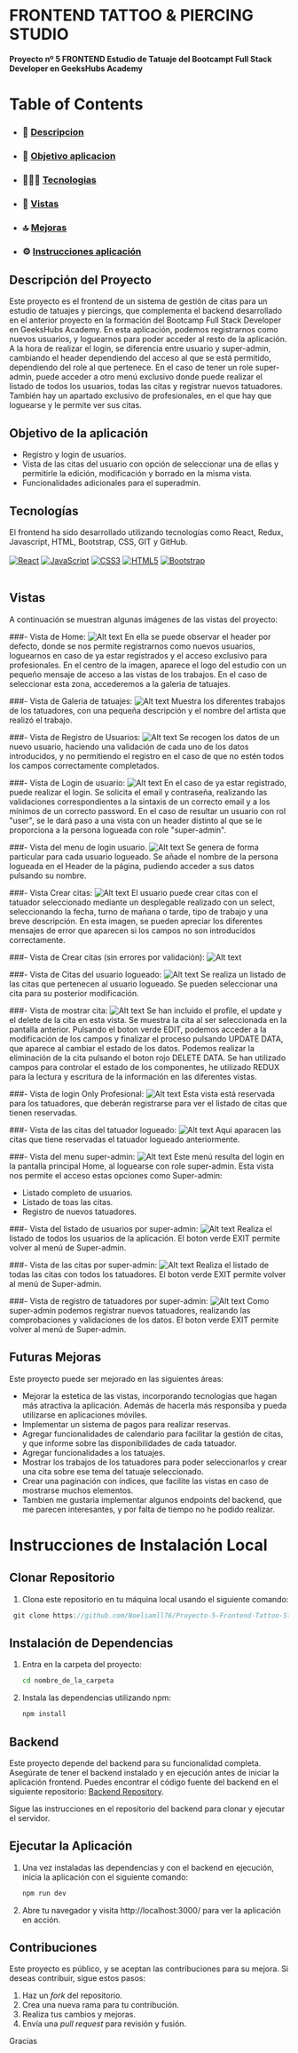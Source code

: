 

<h1>  FRONTEND TATTOO & PIERCING STUDIO  </h1>

**Proyecto nº 5 FRONTEND Estudio de Tatuaje del Bootcampt Full Stack Developer en GeeksHubs Academy**



# Table of Contents

- ### 🚀 [Descripcion](#descripcion)
- ### 🎯 [Objetivo aplicacion](#objetivo)
- ### 👩🏽‍💻 [Tecnologias](#tecnologias)
- ### 👀 [Vistas](#vistas)
- ### 🔝 [Mejoras](#mejoras)
- ### ⚙️ [Instrucciones aplicación](#instrucciones)






## Descripción del Proyecto

Este proyecto es el frontend de un sistema de gestión de citas para un estudio de tatuajes y piercings, que complementa el backend desarrollado en el anterior proyecto en la formación del Bootcamp Full Stack Developer en GeeksHubs Academy.
 En esta aplicación, podemos registrarnos como nuevos usuarios, y loguearnos para poder acceder al resto de la aplicación.
 A la hora de realizar el login, se diferencia entre usuario y super-admin, cambiando el header dependiendo del acceso al que se está permitido, dependiendo del role al que pertenece.
 En el caso de tener un role super-admin, puede acceder a otro menú exclusivo donde puede realizar el listado de todos los usuarios, todas las citas y registrar nuevos tatuadores.
 También hay un apartado exclusivo de profesionales, en el que hay que loguearse y le permite ver sus citas.


## Objetivo de la aplicación

- Registro y login de usuarios.
- Vista de las citas del usuario con opción de seleccionar una de ellas y permitirle la edición, modificación y borrado en la misma vista.
- Funcionalidades adicionales para el superadmin.


## Tecnologías

El frontend ha sido desarrollado utilizando tecnologías como React, Redux,  Javascript, HTML, Bootstrap, CSS, GIT y GitHub.
</br>
</br>
[![React](https://img.shields.io/badge/React-61DAFB?style=for-the-badge&logo=react&logoColor=white&labelColor=101010)]()
[![JavaScript](https://img.shields.io/badge/JavaScript-F7DF1E?style=for-the-badge&logo=javascript&logoColor=white&labelColor=101010)]()
[![CSS3](https://img.shields.io/badge/CSS3-1572B6?style=for-the-badge&logo=css3&logoColor=white&labelColor=101010)]()
[![HTML5](https://img.shields.io/badge/HTML5-E34F26?style=for-the-badge&logo=html5&logoColor=white&labelColor=101010)]()
[![Bootstrap](https://img.shields.io/badge/Bootstrap-7952B3?style=for-the-badge&logo=bootstrap&logoColor=white&labelColor=101010)]()
</br>
</br>

## Vistas

A continuación se muestran algunas imágenes de las vistas del proyecto:

###- Vista de Home:
![Alt text](./public/img/image.png)
En ella se puede observar el header por defecto, donde se nos permite registrarnos como nuevos usuarios, loguearnos en caso de ya estar registrados y el acceso exclusivo para profesionales.
En el centro de la imagen, aparece el logo del estudio con un pequeño mensaje de acceso a las vistas de los trabajos. En el caso de seleccionar esta zona, accederemos a la galeria de tatuajes.

###- Vista de Galeria de tatuajes:
![Alt text](./public/img/image-5.png)
Muestra los diferentes trabajos de los tatuadores, con una pequeña descripción y el nombre del artista que realizó el trabajo.

###- Vista de Registro de Usuarios:
![Alt text](./public/img/image-1.png)
Se recogen los datos de un nuevo usuario, haciendo una validación de cada uno de los datos introducidos, y no permitiendo el registro en el caso de que no estén todos los campos correctamente completados.

###- Vista de Login de usuario:
![Alt text](./public/img/image-2.png)
En el caso de ya estar registrado, puede realizar el login. 
Se solicita el email y contraseña, realizando las validaciones correspondientes a la sintaxis de un correcto email y a los mínimos de un correcto password. 
En el caso de resultar un usuario con rol "user", se le dará paso a una vista con un header distinto al que se le proporciona a la persona logueada con role "super-admin".


###- Vista del menu de login usuario. 
![Alt text](./public/img/image-4.png)
Se genera de forma particular para cada usuario logueado. Se añade el nombre de la persona logueada en el Header de la página, pudiendo acceder a sus datos pulsando su nombre.

###- Vista Crear citas:
![Alt text](./public/img/image-7.png)
El usuario puede crear citas con el tatuador seleccionado mediante un desplegable realizado con un select, seleccionando la fecha, turno de mañana o tarde, tipo de trabajo y una breve descripción.
En esta imagen, se pueden apreciar los diferentes mensajes de error que aparecen si los campos no son introducidos correctamente.

###- Vista de Crear citas (sin errores por validación):
![Alt text](./public/img/image-8.png)


###- Vista de Citas del usuario logueado:
![Alt text](./public/img/image-9.png)
Se realiza un listado de las citas que pertenecen al usuario logueado. Se pueden seleccionar una cita para su posterior modificación.

###- Vista de mostrar cita:
![Alt text](./public/img/image-10.png)
Se han incluido el profile, el update y el delete de la cita en esta vista.
Se muestra la cita al ser seleccionada en la pantalla anterior. Pulsando el boton verde EDIT, podemos acceder a la modificación de los campos y finalizar el proceso pulsando UPDATE DATA, que aparece al cambiar el estado de los datos.
Podemos realizar la eliminación de la cita pulsando el boton rojo DELETE DATA.
Se han utilizado campos para controlar el estado de los componentes, he utilizado REDUX para la lectura y escritura de la información en las diferentes vistas.

###- Vista de login Only Profesional:
![Alt text](./public/img/image-11.png)
Esta vista está reservada para los tatuadores, que deberán registrarse para ver el listado de citas que tienen reservadas.

###- Vista de las citas del tatuador logueado:
![Alt text](./public/img/image-12.png)
Aqui aparacen las citas que tiene reservadas el tatuador logueado anteriormente.

###- Vista del menu super-admin:
![Alt text](./public/img/image-3.png)
Este menú resulta del login en la pantalla principal Home, al loguearse con role super-admin.
Esta vista nos permite el acceso estas opciones como Super-admin:
  - Listado completo de usuarios.
  - Listado de toas las citas.
  - Registro de nuevos tatuadores.

###- Vista del listado de usuarios por super-admin:
![Alt text](./public/img/image-13.png)
Realiza el listado de todos los usuarios de la aplicación.
El boton verde EXIT permite volver al menú de Super-admin.

###- Vista de las citas por super-admin:
![Alt text](./public/img/image-14.png)
Realiza el listado de todas las citas con todos los tatuadores.
El boton verde EXIT permite volver al menú de Super-admin.

###- Vista de registro de tatuadores por super-admin:
![Alt text](./public/img/image-15.png)
Como super-admin podemos registrar nuevos tatuadores, realizando las comprobaciones y validaciones de los datos.
El boton verde EXIT permite volver al menú de Super-admin.


## Futuras Mejoras

Este proyecto puede ser mejorado en las siguientes áreas:

- Mejorar la estetica de las vistas, incorporando tecnologias que hagan más atractiva la aplicación. Además de hacerla más responsiba y pueda utilizarse en aplicaciones móviles.
- Implementar un sistema de pagos para realizar reservas.
- Agregar funcionalidades de calendario para facilitar la gestión de citas, y que informe sobre las disponibilidades de cada tatuador. 
- Agregar funcionalidades a los tatuajes.
- Mostrar los trabajos de los tatuadores para poder seleccionarlos y crear una cita sobre ese tema del tatuaje seleccionado.
- Crear una paginación con índices, que facilite las vistas en caso de mostrarse muchos elementos.
- Tambien me gustaria implementar algunos endpoints del backend, que me parecen interesantes, y por falta de tiempo no he podido realizar.


# Instrucciones de Instalación Local

## Clonar Repositorio

1. Clona este repositorio en tu máquina local usando el siguiente comando:

```jsx
 git clone https://github.com/Noeliamll76/Proyecto-5-Frontend-Tattoo-Studio

```

## Instalación de Dependencias

1. Entra en la carpeta del proyecto:
    
    ```bash
    cd nombre_de_la_carpeta
    
    ```
    
2. Instala las dependencias utilizando npm:
    
    ```bash
    npm install
    
    ```


## Backend

Este proyecto depende del backend para su funcionalidad completa. Asegúrate de tener el backend instalado y en ejecución antes de iniciar la aplicación frontend. Puedes encontrar el código fuente del backend en el siguiente repositorio: [Backend Repository](https://github.com/Noeliamll76/Proyecto-4-Tatoo-Studio).

Sigue las instrucciones en el repositorio del backend para clonar y ejecutar el servidor.

## Ejecutar la Aplicación

1. Una vez instaladas las dependencias y con el backend en ejecución, inicia la aplicación con el siguiente comando:
    
    ```bash
    npm run dev
    ```
    
2. Abre tu navegador y visita http://localhost:3000/ para ver la aplicación en acción.

## Contribuciones

Este proyecto es público, y se aceptan las contribuciones para su mejora. Si deseas contribuir, sigue estos pasos:

1. Haz un *fork* del repositorio.
2. Crea una nueva rama para tu contribución.
3. Realiza tus cambios y mejoras.
4. Envía una *pull request* para revisión y fusión.

Gracias
